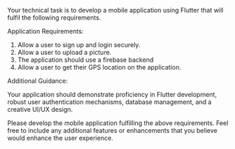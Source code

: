 Your technical task is to develop a mobile application using Flutter that will fulfil the following requirements.

Application Requirements:

1. Allow a user to sign up and login securely.
2. Allow a user to upload a picture.
3. The application should use a firebase backend
4. Allow a user to get their GPS location on the application.
 

Additional Guidance:

Your application should demonstrate proficiency in Flutter development, robust user authentication mechanisms, database management, and a creative UI/UX design.

Please develop the mobile application fulfilling the above requirements. Feel free to include any additional features or enhancements that you believe would enhance the user experience.